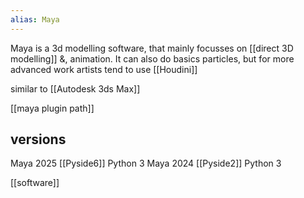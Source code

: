 ```yaml
---
alias: Maya
---
```

Maya is a 3d modelling software, that mainly focusses on [[direct 3D modelling]] &, animation. It can also do basics particles, but for more advanced work artists tend to use [[Houdini]]

similar to [[Autodesk 3ds Max]]

[[maya plugin path]]
## versions
Maya 2025 [[Pyside6]] Python 3
Maya 2024 [[Pyside2]] Python 3

[[software]]